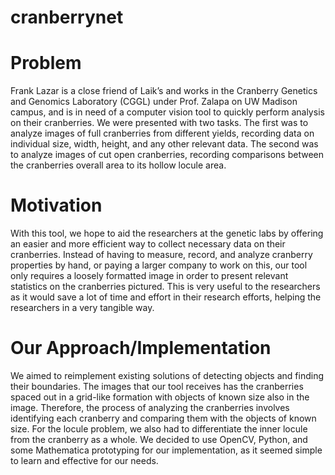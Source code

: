 # cranberrynet

# Problem
Frank Lazar is a close friend of Laik’s and works in the Cranberry Genetics and Genomics Laboratory (CGGL) under Prof. Zalapa on UW Madison campus, and is in need of a computer vision tool to quickly perform analysis on their cranberries. We were presented with two tasks. The first was to analyze images of full cranberries from different yields, recording data on individual size, width, height, and any other relevant data. The second was to analyze images of cut open cranberries, recording comparisons between the cranberries overall area to its hollow locule area.

# Motivation
With this tool, we hope to aid the researchers at the genetic labs by offering an easier and more efficient way to collect necessary data on their cranberries. Instead of having to measure, record, and analyze cranberry properties by hand, or paying a larger company to work on this, our tool only requires a loosely formatted image in order to present relevant statistics on the cranberries pictured. This is very useful to the researchers as it would save a lot of time and effort in their research efforts, helping the researchers in a very tangible way.

# Our Approach/Implementation
We aimed to reimplement existing solutions of detecting objects and finding their boundaries. The images that our tool receives has the cranberries spaced out in a grid-like formation with objects of known size also in the image. Therefore, the process of analyzing the cranberries involves identifying each cranberry and comparing them with the objects of known size. For the locule problem, we also had to differentiate the inner locule from the cranberry as a whole. We decided to use OpenCV, Python, and some Mathematica prototyping for our implementation, as it seemed simple to learn and effective for our needs.
